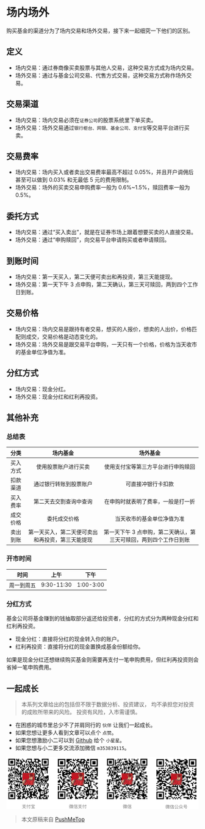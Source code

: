 # 场内场外

购买基金的渠道分为了场内交易和场外交易，接下来一起细究一下他们的区别。

## 定义

- 场内交易：通过券商像买卖股票与其他人交易，这种交易方式成为场内交易。
- 场外交易：通过与基金公司交易、代售方式交易，这种交易方式称作场外交易。

## 交易渠道

- 场内交易：场内交易必须在`证券公司`的股票系统里下单买卖。
- 场外交易：场外交易通过`银行柜台、网银、基金公司、支付宝`等交易平台进行买卖。

## 交易费率

- 场内交易：场内买入或者卖出交易费率最高不超过 0.05%，并且开户调佣后甚至可以做到 0.03% 和无最低 5 元的费用限制。
- 场外交易：场外的买卖交易申购费率一般为 0.6%~1.5%，赎回费率一般为 0.5%。

## 委托方式

- 场内交易：通过“买入卖出”，就是在证券市场上跟着想要买卖的人直接交易。
- 场外交易：通过“申购赎回”，向交易平台申请购买或者申请赎回。

## 到账时间

- 场内交易：第一天买入，第二天便可卖出和再投资，第三天能提现。
- 场外交易：第一天下午 3 点申购，第二天确认，第三天可赎回，两到四个工作日到账。

## 交易价格

- 场内交易：场内交易是跟持有者交易，想买的人报价，想卖的人出价，价格匹配则成交，交易价格是动态变化的。
- 场外交易：场外交易是跟交易平台申购，一天只有一个价格，价格为当天收市的基金单位净值为准。

## 分红方式

- 场内交易：现金分红。
- 场外交易：现金分红和红利再投资。

## 其他补充

### 总结表

|   分类   |                     场内基金                     |                             场外基金                              |
| :------: | :----------------------------------------------: | :---------------------------------------------------------------: |
| 买入方式 |               使用股票账户进行买卖               |                使用支付宝等第三方平台进行申购赎回                 |
| 扣款渠道 |              通过银行转账到股票账户              |                        可直接冲银行卡扣款                         |
| 买入费率 |              第二天去交割查询中查询              |                在申购时就表明了费率，一般是打一折                 |
| 成交价格 |                   委托成交价格                   |                    当天收市的基金单位净值为准                     |
| 卖出到账 | 第一天买入，第二天便可卖出和再投资，第三天能提现 | 第一天下午 3 点申购，第二天确认，第三天可赎回，两到四个工作日到账 |

### 开市时间

|    时间    |    上午    |   下午    |
| :--------: | :--------: | :-------: |
| 周一到周五 | 9:30-11:30 | 1:00-3:00 |

### 分红方式

基金公司将基金赚到的钱抽取部分返还给投资者，分红的方式分为两种现金分红和红利再投资。

- 现金分红：直接将分红的现金转入你的账户。
- 红利再投资：直接将分红的现金置换成基金份额给你。

如果是现金分红还想继续购买基金则需要再支付一笔申购费用，但红利再投资则会省掉一笔申购费用。

## 一起成长

> 本系列文章给出的包括但不限于数据分析、投资建议，
> 均不承担您对投资的成败所带来的风险。
> 投资有风险，入市需谨慎。

- 在困惑的城市里总少不了并肩同行的 `伙伴` 让我们一起成长。
- 如果您想让更多人看到文章可以点个 `点赞`。
- 如果您想激励小二可以到 [Github](https://github.com/pushmetop/personal-financial-planning) 给个 `小星星`。
- 如果您想与小二更多交流添加微信 `m353839115`。

![捐助与联系](https://raw.githubusercontent.com/pushmetop/resource/master/donate/donate.png)

> 本文原稿来自 [PushMeTop](https://github.com/pushmetop)
